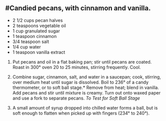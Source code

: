 #Candied pecans, with cinnamon and vanilla.
---

* 2 1/2 cups pecan halves
* 2 teaspoons vegetable oil
* 1 cup granulated sugar
* 1 teaspoon cinnamon
* 3/4 teaspoon salt
* 1/4 cup water
* 1 teaspoon vanilla extract


1. Put pecans and oil in a flat baking pan; stir until pecans are coated. Roast in 300° oven 20 to 25 minutes, stirring frequently. Cool.

2. Combine sugar, cinnamon, salt, and water in a saucepan; cook, stirring, over medium heat until sugar is dissolved. Boil to 236° of a candy thermometer, or to soft ball stage.* Remove from heat; blend in vanilla. Add pecans and stir until mixture is creamy. Turn out onto waxed paper and use a fork to separate pecans. _To Test for Soft Ball Stage_

3. A small amount of syrup dropped into chilled water forms a ball, but is soft enough to flatten when picked up with fingers (234° to 240°). 
